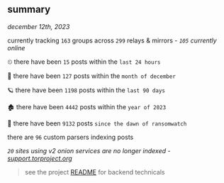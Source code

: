 
## summary
_december 12th, 2023_

currently tracking `163` groups across `299` relays & mirrors - _`105` currently online_

⏲ there have been `15` posts within the `last 24 hours`

🦈 there have been `127` posts within the `month of december`

🪐 there have been `1198` posts within the `last 90 days`

🏚 there have been `4442` posts within the `year of 2023`

🦕 there have been `9132` posts `since the dawn of ransomwatch`

there are `96` custom parsers indexing posts

_`20` sites using v2 onion services are no longer indexed - [support.torproject.org](https://support.torproject.org/onionservices/v2-deprecation/)_

> see the project [README](https://github.com/joshhighet/ransomwatch#ransomwatch--) for backend technicals
